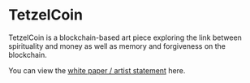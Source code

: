 # TetzelCoin

TetzelCoin is a blockchain-based art piece exploring the link between spirituality and money as well as memory and forgiveness on the blockchain.

You can view the [white paper / artist statement](https://drive.google.com/file/d/0B7t2SoXRiUoXVERSaV9aRnR3VGc/view) here.
